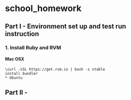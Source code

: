 # school_homework
## Part I - Environment set up and test run instruction
### 1. Install Ruby and RVM
#### Mac OSX
    
    \curl -sSL https://get.rvm.io | bash -s stable
    install bundler
    * Ubuntu



## Part II - 

    